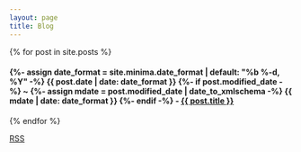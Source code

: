 ```yaml
---
layout: page
title: Blog
---
```

<link rel="shortcut icon" type="image/x-icon" href="/favicon.ico">

{% for post in site.posts %}
  <h4>{%- assign date_format = site.minima.date_format | default: "%b %-d, %Y" -%}
    <time class="dt-published" datetime="{{ post.date | date_to_xmlschema }}" itemprop="datePublished">
      {{ post.date | date: date_format }}
    </time>
    {%- if post.modified_date -%}
      ~ 
      {%- assign mdate = post.modified_date | date_to_xmlschema -%}
      <time class="dt-modified" datetime="{{ mdate }}" itemprop="dateModified">
        {{ mdate | date: date_format }}
      </time>
    {%- endif -%} - <a href=".{{ post.url }}">{{ post.title }}</a></h4> 
{% endfor %}

<a rel="me" href="https://mstdn.mx/@jpz"></a>
<a rel="me" href="https://zettafounder.github.io/feed.xml">RSS</a>
